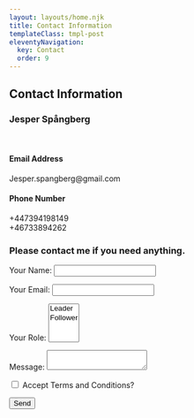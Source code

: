 ```yaml
---
layout: layouts/home.njk
title: Contact Information
templateClass: tmpl-post
eleventyNavigation:
  key: Contact
  order: 9
---
```

<div>
  <div class="row">
    <div class="col-md-6">
        <h2>Contact Information</h2>
        <h3>Jesper Spångberg</h3><br>
        <h4>Email Address</h4>
        Jesper.spangberg@gmail.com
        <h4>Phone Number</h4>
        +447394198149<br> 
        +46733894262
    </div>
    <div class="col-md-6">
      <h3>Please contact me if you need anything.</h3>
      <form name="contact" method="POST" data-netlify="true">
      <p><label>Your Name: <input type="text" name="name" /></label></p>
      <p><label>Your Email: <input type="email" name="email" /></label></p>
      <p><label>Your Role: <select name="role[]" multiple>
      <option value="leader">Leader</option>
      <option value="follower">Follower</option>
      </select></label></p>
      <p><label>Message: <textarea name="message"></textarea></label></p>
      <p><input type="checkbox" id="terms and conditions" name="terms and conditions" value="terms">
      <label for="Terms and Conditions">Accept Terms and Conditions?</label><br></p>
      <p><button type="submit">Send</button></p>
      </form>
    </div>
  </div>
</div>